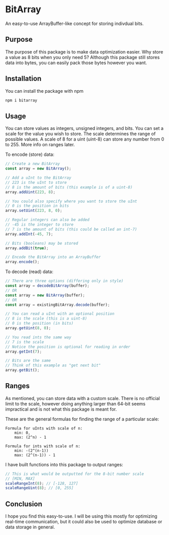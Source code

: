# BitArray

An easy-to-use ArrayBuffer-like concept for storing indivdual bits.

## Purpose

The purpose of this package is to make data optimization easier. Why store a value as 8 bits when you only need 5? Although this package still stores data into bytes, you can easily pack those bytes however you want.

## Installation

You can install the package with npm

```js
npm i bitarray
```

## Usage

You can store values as integers, unsigned integers, and bits. You can set a scale for the value you wish to store. The scale determines the range of possible values. A scale of 8 for a uint (uint-8) can store any number from 0 to 255. More info on ranges later.

To encode (store) data:

```js
// Create a new BitArray
const array = new BitArray();

// Add a uInt to the BitArray
// 223 is the uInt to store
// 8 is the amount of bits (this example is of a uint-8)
array.addUint(223, 8);

// You could also specify where you want to store the uInt
// 0 is the position in bits
array.setUint(223, 8, 0);

// Regular integers can also be added
// -45 is the integer to store
// 7 is the amount of bits (this could be called an int-7)
array.addInt(-45, 7);

// Bits (booleans) may be stored
array.addBit(true);

// Encode the BitArray into an ArrayBuffer
array.encode();
```

To decode (read) data:

```js
// There are three options (differing only in style)
const array = decodeBitArray(buffer);
// OR
const array = new BitArray(buffer);
// OR
const array = existingBitArray.decode(buffer);

// You can read a uInt with an optional position
// 8 is the scale (this is a uint-8)
// 0 is the position (in bits)
array.getUint(8, 0);

// You read ints the same way
// 7 is the scale
// Notice the position is optional for reading in order
array.getInt(7);

// Bits are the same
// Think of this example as "get next bit"
array.getBit();
```

## Ranges

As mentioned, you can store data with a custom scale. There is no official limit to the scale, however doing anything larger than 64-bit seems impractical and is not what this package is meant for.

These are the general formulas for finding the range of a particular scale:

```
Formula for uInts with scale of n:
    min: 0,
    max: (2^n) - 1

Formula for ints with scale of n:
    min: -(2^(n-1))
    max: (2^(n-1)) - 1
```

I have built functions into this package to output ranges:

```js
// This is what would be outputted for the 8-bit number scale
// [MIN, MAX]
scaleRangeInt(8); // [-128, 127]
scaleRangeUint(8); // [0, 255]
```

## Conclusion

I hope you find this easy-to-use. I will be using this mostly for optimizing real-time communication, but it could also be used to optimize database or data storage in general.
